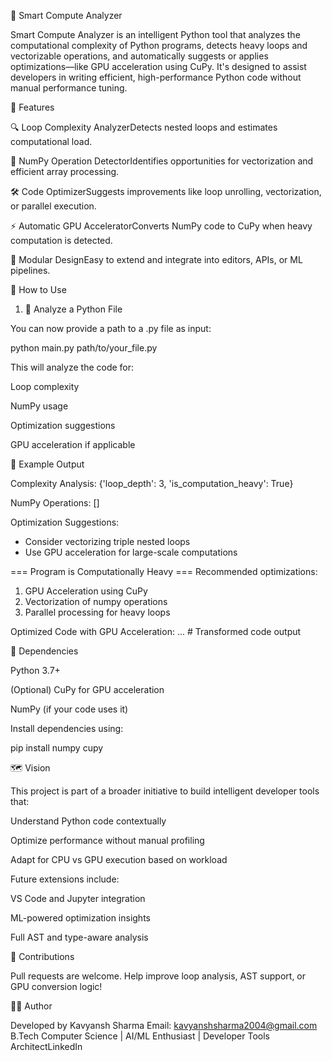 🧠 Smart Compute Analyzer

Smart Compute Analyzer is an intelligent Python tool that analyzes the computational complexity of Python programs, detects heavy loops and vectorizable operations, and automatically suggests or applies optimizations—like GPU acceleration using CuPy. It's designed to assist developers in writing efficient, high-performance Python code without manual performance tuning.

🚀 Features

🔍 Loop Complexity AnalyzerDetects nested loops and estimates computational load.

🧪 NumPy Operation DetectorIdentifies opportunities for vectorization and efficient array processing.

🛠️ Code OptimizerSuggests improvements like loop unrolling, vectorization, or parallel execution.

⚡ Automatic GPU AcceleratorConverts NumPy code to CuPy when heavy computation is detected.

📆 Modular DesignEasy to extend and integrate into editors, APIs, or ML pipelines.



🔧 How to Use

1. 🔨 Analyze a Python File

You can now provide a path to a .py file as input:

python main.py path/to/your_file.py

This will analyze the code for:

Loop complexity

NumPy usage

Optimization suggestions

GPU acceleration if applicable



🧠 Example Output

Complexity Analysis: {'loop_depth': 3, 'is_computation_heavy': True}

NumPy Operations: []

Optimization Suggestions:
- Consider vectorizing triple nested loops
- Use GPU acceleration for large-scale computations

=== Program is Computationally Heavy ===
Recommended optimizations:
1. GPU Acceleration using CuPy
2. Vectorization of numpy operations
3. Parallel processing for heavy loops

Optimized Code with GPU Acceleration:
... # Transformed code output

📌 Dependencies

Python 3.7+

(Optional) CuPy for GPU acceleration

NumPy (if your code uses it)

Install dependencies using:

pip install numpy cupy

🗺 Vision

This project is part of a broader initiative to build intelligent developer tools that:

Understand Python code contextually

Optimize performance without manual profiling

Adapt for CPU vs GPU execution based on workload

Future extensions include:

VS Code and Jupyter integration

ML-powered optimization insights

Full AST and type-aware analysis

🤝 Contributions

Pull requests are welcome. Help improve loop analysis, AST support, or GPU conversion logic!


🙋‍♂️ Author

Developed by Kavyansh Sharma
Email: kavyanshsharma2004@gmail.com
B.Tech Computer Science | AI/ML Enthusiast | Developer Tools ArchitectLinkedIn

